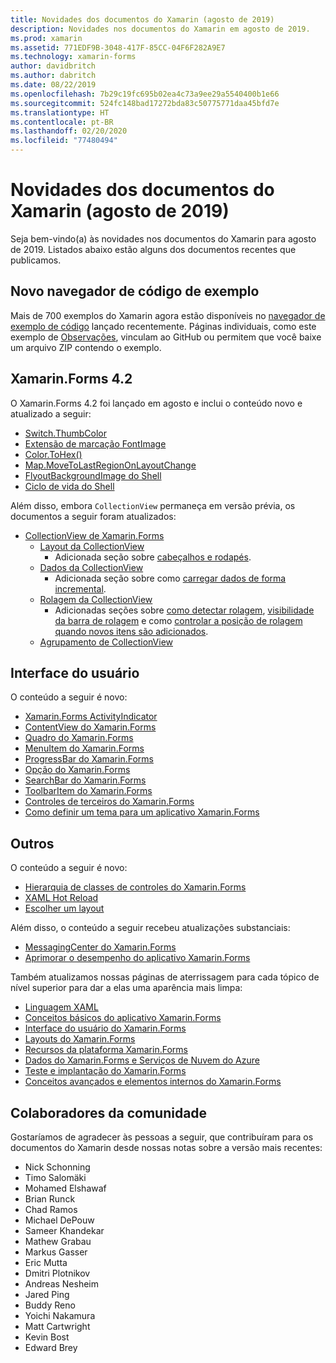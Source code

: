 ```yaml
---
title: Novidades dos documentos do Xamarin (agosto de 2019)
description: Novidades nos documentos do Xamarin em agosto de 2019.
ms.prod: xamarin
ms.assetid: 771EDF9B-3048-417F-85CC-04F6F282A9E7
ms.technology: xamarin-forms
author: davidbritch
ms.author: dabritch
ms.date: 08/22/2019
ms.openlocfilehash: 7b29c19fc695b02ea4c73a9ee29a5540400b1e66
ms.sourcegitcommit: 524fc148bad17272bda83c50775771daa45bfd7e
ms.translationtype: HT
ms.contentlocale: pt-BR
ms.lasthandoff: 02/20/2020
ms.locfileid: "77480494"
---
```

# <a name="xamarin-docs-whats-new-august-2019"></a>Novidades dos documentos do Xamarin (agosto de 2019)

Seja bem-vindo(a) às novidades nos documentos do Xamarin para agosto de 2019. Listados abaixo estão alguns dos documentos recentes que publicamos.

## <a name="new-sample-code-browser"></a>Novo navegador de código de exemplo

Mais de 700 exemplos do Xamarin agora estão disponíveis no [navegador de exemplo de código](https://docs.microsoft.com/samples/browse/?products=xamarin) lançado recentemente. Páginas individuais, como este exemplo de [Observações](https://docs.microsoft.com/samples/xamarin/xamarin-forms-samples/getstarted-notes-singlepage/), vinculam ao GitHub ou permitem que você baixe um arquivo ZIP contendo o exemplo.

## <a name="xamarinforms-42"></a>Xamarin.Forms 4.2

O Xamarin.Forms 4.2 foi lançado em agosto e inclui o conteúdo novo e atualizado a seguir:

- [Switch.ThumbColor](~/xamarin-forms/user-interface/switch.md#switch-appearance)
- [Extensão de marcação FontImage](~/xamarin-forms/xaml/markup-extensions/consuming.md#fontimage-markup-extension)
- [Color.ToHex()](~/xamarin-forms/user-interface/colors.md#additional-methods)
- [Map.MoveToLastRegionOnLayoutChange](~/xamarin-forms/user-interface/map/map.md#maintain-map-region-on-layout-change)
- [FlyoutBackgroundImage do Shell](~/xamarin-forms/app-fundamentals/shell/flyout.md#flyout-background-image)
- [Ciclo de vida do Shell](~/xamarin-forms/app-fundamentals/shell/lifecycle.md)

Além disso, embora `CollectionView` permaneça em versão prévia, os documentos a seguir foram atualizados:

- [CollectionView de Xamarin.Forms](~/xamarin-forms/user-interface/collectionview/index.md)
  - [Layout da CollectionView](~/xamarin-forms/user-interface/collectionview/layout.md)
    - Adicionada seção sobre [cabeçalhos e rodapés](~/xamarin-forms/user-interface/collectionview/layout.md#headers-and-footers).
  - [Dados da CollectionView](~/xamarin-forms/user-interface/collectionview/populate-data.md)
    - Adicionada seção sobre como [carregar dados de forma incremental](~/xamarin-forms/user-interface/collectionview/populate-data.md#load-data-incrementally).
  - [Rolagem da CollectionView](~/xamarin-forms/user-interface/collectionview/scrolling.md)
    - Adicionadas seções sobre [como detectar rolagem](~/xamarin-forms/user-interface/collectionview/scrolling.md#detect-scrolling), [visibilidade da barra de rolagem](~/xamarin-forms/user-interface/collectionview/scrolling.md#scroll-bar-visibility) e como [controlar a posição de rolagem quando novos itens são adicionados](~/xamarin-forms/user-interface/collectionview/scrolling.md#control-scroll-position-when-new-items-are-added).
  - [Agrupamento de CollectionView](~/xamarin-forms/user-interface/collectionview/grouping.md)

## <a name="user-interface"></a>Interface do usuário

O conteúdo a seguir é novo:

- [Xamarin.Forms ActivityIndicator](~/xamarin-forms/user-interface/activityindicator.md)
- [ContentView do Xamarin.Forms](~/xamarin-forms/user-interface/layouts/contentview.md)
- [Quadro do Xamarin.Forms](~/xamarin-forms/user-interface/layouts/frame.md)
- [MenuItem do Xamarin.Forms](~/xamarin-forms/user-interface/menuitem.md)
- [ProgressBar do Xamarin.Forms](~/xamarin-forms/user-interface/progressbar.md)
- [Opção do Xamarin.Forms](~/xamarin-forms/user-interface/switch.md)
- [SearchBar do Xamarin.Forms](~/xamarin-forms/user-interface/searchbar.md)
- [ToolbarItem do Xamarin.Forms](~/xamarin-forms/user-interface/toolbaritem.md)
- [Controles de terceiros do Xamarin.Forms](~/xamarin-forms/user-interface/controls/thirdparty.md)
- [Como definir um tema para um aplicativo Xamarin.Forms](~/xamarin-forms/user-interface/theming/theming.md)

## <a name="other"></a>Outros

O conteúdo a seguir é novo:

- [Hierarquia de classes de controles do Xamarin.Forms](~/xamarin-forms/internals/class-hierarchy.md)
- [XAML Hot Reload](~/xamarin-forms/xaml/hot-reload.md)
- [Escolher um layout](~/xamarin-forms/user-interface/layouts/choose-layout.md)

Além disso, o conteúdo a seguir recebeu atualizações substanciais:

- [MessagingCenter do Xamarin.Forms](~/xamarin-forms/app-fundamentals/messaging-center.md)
- [Aprimorar o desempenho do aplicativo Xamarin.Forms](~/xamarin-forms/deploy-test/performance.md)

Também atualizamos nossas páginas de aterrissagem para cada tópico de nível superior para dar a elas uma aparência mais limpa:

- [Linguagem XAML](~/xamarin-forms/xaml/index.yml)
- [Conceitos básicos do aplicativo Xamarin.Forms](~/xamarin-forms/app-fundamentals/index.yml)
- [Interface do usuário do Xamarin.Forms](~/xamarin-forms/user-interface/index.yml)
- [Layouts do Xamarin.Forms](~/xamarin-forms/user-interface/layouts/index.yml)
- [Recursos da plataforma Xamarin.Forms](~/xamarin-forms/platform/index.yml)
- [Dados do Xamarin.Forms e Serviços de Nuvem do Azure](~/xamarin-forms/data-cloud/index.yml)
- [Teste e implantação do Xamarin.Forms](~/xamarin-forms/deploy-test/index.yml)
- [Conceitos avançados e elementos internos do Xamarin.Forms](~/xamarin-forms/internals/index.md)

## <a name="community-contributors"></a>Colaboradores da comunidade

Gostaríamos de agradecer às pessoas a seguir, que contribuíram para os documentos do Xamarin desde nossas notas sobre a versão mais recentes:

- Nick Schonning
- Timo Salomäki
- Mohamed Elshawaf
- Brian Runck
- Chad Ramos
- Michael DePouw
- Sameer Khandekar
- Mathew Grabau
- Markus Gasser
- Eric Mutta
- Dmitri Plotnikov
- Andreas Nesheim
- Jared Ping
- Buddy Reno
- Yoichi Nakamura
- Matt Cartwright
- Kevin Bost
- Edward Brey
